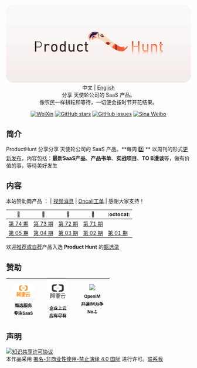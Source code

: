 <p align="center">
  <img src="https://github.com/ggy1021/Saas/blob/main/02.png"/>
  <br>中文 | <a href="README_en.md">English</a>
  <br>分享 天使轮公司的 SaaS 产品。<br> 像农民一样耕耘和等待，一切便会按时节开花结果。
</p>

<p align="center">
  <a href="https://cdn.jsdelivr.net/gh/521xueweihan/img_logo@main/logo/weixin.png"><img src="https://img.shields.io/badge/Talk-%E5%BE%AE%E4%BF%A1%E7%BE%A4-brightgreen.svg?style=popout-square" alt="WeiXin"></a>
  <a href="https://github.com/521xueweihan/HelloGitHub/stargazers"><img src="https://img.shields.io/github/stars/521xueweihan/HelloGitHub.svg?style=popout-square" alt="GitHub stars"></a>
  <a href="https://github.com/521xueweihan/HelloGitHub/issues"><img src="https://img.shields.io/github/issues/521xueweihan/HelloGitHub.svg?style=popout-square" alt="GitHub issues"></a>
    <a href="https://weibo.com/hellogithub"><img src="https://img.shields.io/badge/%E6%96%B0%E6%B5%AA-Weibo-red.svg?style=popout-square" alt="Sina Weibo"></a>
</p>

## 简介

ProductHunt 分享分享 天使轮公司的 SaaS 产品。**每周 2️⃣ ** 以周刊的形式[更新发布](https://mp.weixin.qq.com/mp/appmsgalbum?__biz=MzA5MzYyNzQ0MQ==&action=getalbum&album_id=1331197538447310849#wechat_redirect)，内容包括：**最新SaaS产品**、**产品书单**、**实战项目**、**TO B漫谈**等，做有价值的事，等待美好发生

## 内容
本站赞助商产品 ： | [视频消息](https://www.sikadeer.net/) | [Oncall工单](https://ticket.handiansoft.net/)  | 感谢大家支持！

| :card_index: | :jack_o_lantern: | :beer: | :fish_cake: | :octocat: |
| ------- | ----- | ------------ | ------ | --------- |
| [第 74 期](/content/HelloGitHub74.md) | [第 73 期](/content/HelloGitHub73.md) | [第 72 期](/content/HelloGitHub72.md) | [第 71 期](/content/HelloGitHub71.md) |
| [第 05 期](/content/HelloGitHub05.md) | [第 04 期](/content/HelloGitHub04.md) | [第 03 期](/content/HelloGitHub03.md) | [第 02 期](/content/HelloGitHub02.md) | [第 01 期](/content/HelloGitHub01.md) |

欢迎[推荐或自荐](https://github.com/521xueweihan/HelloGitHub/issues/new)产品入选 **Product Hunt** 的[甄选录](https://github.com/521xueweihan/HelloGitHub/blob/master/content/contributors.md)

## 赞助

<table>
  <thead>
    <tr>
      <th align="center" style="width: 80px;">
        <a href="https://partner.aliyun.com/shop/1456925889020906/newusers?spm=a2cbv.aps.0.0.226b561cUyUBwk">
          <img src="https://github.com/ggy1021/Saas/blob/main/logo%20ali.jpg" width="60px"><br>
          <sub>甄选服务</sub><br>
          <sub>专注SaaS</sub>
        </a>
      </th>
      <th align="center" style="width: 80px;">
        <a href="https://partner.aliyun.com/shop/1456925889020906?spm=a2cbv.aps.0.0.226b561cUyUBwk">
          <img src="https://github.com/ggy1021/Saas/blob/main/logo%20ali2.jpg" width="60px"><br>
          <sub>企业上云</sub><br>
          <sub>应有尽有</sub>
        </a>
      </th>
      <th align="center" style="width: 80px;">
        <a href="https://doc.rentsoft.cn/">
          <img src="https://cdn.jsdelivr.net/gh/521xueweihan/img_logo@main/logo/im.png" width="60px"><br>
          <sub>OpenIM</sub><br>
          <sub>开源IM力争No.1</sub>
        </a>
      </th>
    </tr>
  </thead>
</table>

## 声明

<a rel="license" href="https://creativecommons.org/licenses/by-nc-nd/4.0/deed.zh"><img alt="知识共享许可协议" style="border-width: 0" src="https://licensebuttons.net/l/by-nc-nd/4.0/88x31.png"></a><br>本作品采用 <a rel="license" href="https://creativecommons.org/licenses/by-nc-nd/4.0/deed.zh">署名-非商业性使用-禁止演绎 4.0 国际</a> 进行许可。<a href="mailto:595666367@qq.com">联系我</a>
